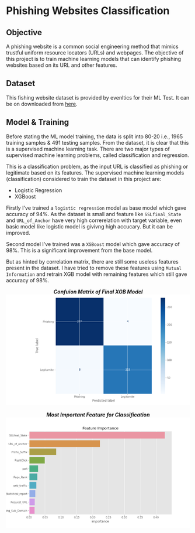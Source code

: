 # Phishing Websites Classification


## Objective
A phishing website is a common social engineering method that mimics trustful uniform resource locators (URLs) and webpages. The objective of this project is to train machine learning models that can identify phishing websites based on its URL and other features.

## Dataset
This fishing website dataset is provided by evenltics for their ML Test. It can be on downloaded from [here](https://drive.google.com/open?id=1INjk9MQ-CiPlFzp2UA2Gr8yX2F_kR2xy8UQhWWcyQsI).

## Model & Training
Before stating the ML model training, the data is split into 80-20 i.e., 1965 training samples & 491 testing samples. From the dataset, it is clear that this is a supervised machine learning task. There are two major types of supervised machine learning problems, called classification and regression.

This is a classification problem, as the input URL is classified as phishing or legitimate based on its features. The supervised machine learning models (classification) considered to train the dataset in this project are:
- Logistic Regression
- XGBoost

Firstly I've trained a `logistic regression` model as base model which gave accuracy of 94%. As the dataset is small and feature like `SSLfinal_State` and `URL_of_Anchor` have very high correrelation with target variable, even basic model like logistic model is givivng high accucary. But it can be improved.

Second model I've trained was a `XGBoost` model which gave accuracy of 98%. This is a significant improvement from the base model. 

But as hinted by correlation matrix, there are still some useless features present in the dataset. I have tried to remove these features using `Mutual Information` and retrain XGB model with remaining features which still gave accuracy of 98%.


<p>
    <em> <center> <b> Confuion Matrix of Final XGB Model <b><center></em>
    <img src="ConfusionMatrix.png" alt>
</p>

        
        

<p>
    <em> <center> <b> Most Important Feature for Classification <b><center></em>
    <img src="feature_importance.png" alt>
</p>